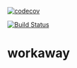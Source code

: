 

[![codecov](https://codecov.io/gh/esgiprojetninja/workaway/branch/master/graph/badge.svg)](https://codecov.io/gh/esgiprojetninja/workaway)


[![Build Status](https://travis-ci.org/esgiprojetninja/workaway.svg?branch=master)](https://travis-ci.org/esgiprojetninja/workaway)

# workaway